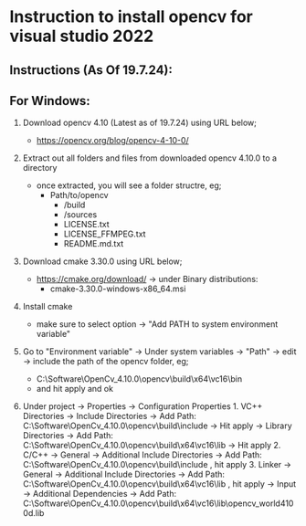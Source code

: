 # **Instruction to install opencv for visual studio 2022**

## Instructions (As Of 19.7.24):

## For Windows:

1. Download opencv 4.10 (Latest as of 19.7.24) using URL below;
    - https://opencv.org/blog/opencv-4-10-0/

2. Extract out all folders and files from downloaded opencv 4.10.0 to a directory 
    - once extracted, you will see a folder structre, eg;
        - Path/to/opencv
            - /build
            - /sources
            - LICENSE.txt
            - LICENSE_FFMPEG.txt
            - README.md.txt

3. Download cmake 3.30.0 using URL below;
    - https://cmake.org/download/ -> under Binary distributions:
        - cmake-3.30.0-windows-x86_64.msi

4. Install cmake
    - make sure to select option 
	-> "Add PATH to system environment variable"

5. Go to "Environment variable" 
	-> Under system variables 
	-> "Path" 
    -> edit -> include the path of the opencv folder, eg;
    - C:\Software\OpenCv_4.10.0\opencv\build\x64\vc16\bin
    - and hit apply and ok

6. Under project
	-> Properties
	-> Configuration Properties
		1. VC++ Directories
			-> Include Directories -> Add Path: C:\Software\OpenCv_4.10.0\opencv\build\include -> Hit apply
			-> Library Directories -> Add Path: C:\Software\OpenCv_4.10.0\opencv\build\x64\vc16\lib -> Hit apply
		2. C/C++
			-> General -> Additional Include Directories
				-> Add Path: C:\Software\OpenCv_4.10.0\opencv\build\include , hit apply
		3. Linker
			-> General -> Additional Include Directories
				-> Add Path: C:\Software\OpenCv_4.10.0\opencv\build\x64\vc16\lib , hit apply
			-> Input -> Additional Dependencies
				-> Add Path: C:\Software\OpenCv_4.10.0\opencv\build\x64\vc16\lib\opencv_world4100d.lib